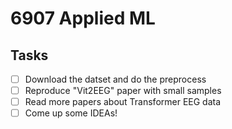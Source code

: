 # 6907 Applied ML

## Tasks

- [ ] Download the datset and do the preprocess
- [ ] Reproduce "Vit2EEG" paper with small samples
- [ ] Read more papers about Transformer EEG data
- [ ] Come up some IDEAs!
